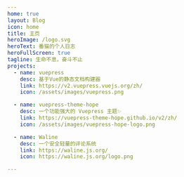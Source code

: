 ```yaml
---
home: true
layout: Blog
icon: home
title: 主页
heroImage: /logo.svg
heroText: 番猫的个人日志
heroFullScreen: true
tagline: 生命不息，奋斗不止
projects:
  - name: vuepress
    desc: 基于Vue的静态文档构建器
    link: https://v2.vuepress.vuejs.org/zh/
    icon: /assets/images/vuepress.png

  - name: vuepress-theme-hope
    desc: 一个功能强大的 Vuepress 主题✨
    link: https://vuepress-theme-hope.github.io/v2/zh/
    icon: /assets/images/vuepress-hope-logo.png

  - name: Waline
    desc: 一个安全轻量的评论系统
    link: https://waline.js.org/
    icon: https://waline.js.org/logo.png

---
```

